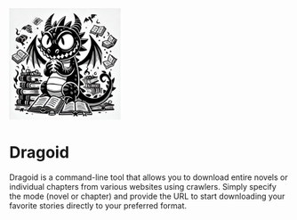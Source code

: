 <img src="./docs/dragoid.webp" alt="Dragoid Logo by gpt" width="200" height="200" />

# Dragoid

Dragoid is a command-line tool that allows you to download entire novels or individual chapters from various websites using crawlers. Simply specify the mode (novel or chapter) and provide the URL to start downloading your favorite stories directly to your preferred format.